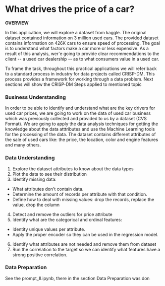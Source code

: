 # What drives the price of a car?
**OVERVIEW**

In this application, we will explore a dataset from kaggle. The original dataset contained information on 3 million used cars. The provided dataset contains information on 426K cars to ensure speed of processing.  The goal is to understand what factors make a car more or less expensive.  As a result of this analysis, wer'e going to provide clear recommendations to the client -- a used car dealership -- as to what consumers value in a used car.

To frame the task, throughout this practical applications we will refer back to a standard process in industry for data projects called CRISP-DM. This process provides a framework for working through a data problem. 
Next sections will show the CRISP-DM Steps applied to mentioned topic

### Business Understanding
In order to be able to identify and understand what are the key drivers for used car prices, we are going to work on the data of used car business which was previously collected and provided to us by a dataset (CVS Format). We are going to apply the data analysis techniques for getting the knowledge about the data atttributes and use the Machine Learning tools for the processing of the data.
The dataset contains different attributes of the sale of used cars like: the price, the location, color and engine features and many others.

### Data Understanding
1. Explore the dataset attributes to know about the data types
2. Plot the data to see their distribution
3. Identify missing data:
  - What attributes don't contain data.
  - Determine the amount of records per attribute with that condition.
  - Define how to deal with missing values: drop the records, replace the value, drop the column
4. Detect and remove the outliers for price attribute
5. Identify what are the categorical and ordinal features:
  - Identity unique values per attribute.
  - Apply the proper encoder so they can be used in the regression model.
6. Identify what attributes are not needed and remove them from dataset
7. Run the correlation to the target so we can identify what features have a strong positive correlation.

### Data Preparation
See the prompt_II.ipynb, there in the section Data Preparation was don

